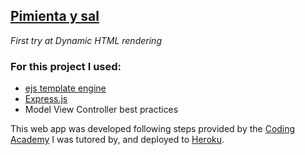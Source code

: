 [Pimienta y sal](https://pimienta-y-sal.herokuapp.com/)
---

_First try at Dynamic HTML rendering_
<h3>For this project I used:</h3>  

- [ejs template engine](https://ejs.co/)
- [Express.js](https://expressjs.com/)
- Model View Controller best practices

This web app was developed following steps provided by the [Coding Academy](https://www.digitalhouse.com/) I was tutored by, and deployed to [Heroku](https://devcenter.heroku.com/start).